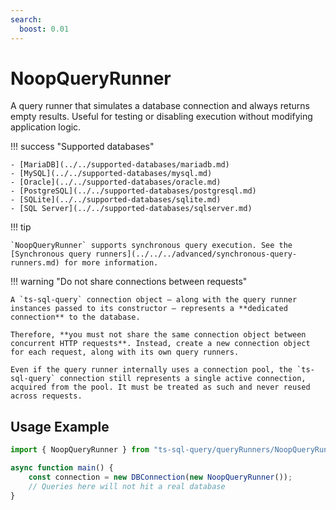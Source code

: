 ```yaml
---
search:
  boost: 0.01
---
```

# NoopQueryRunner

A query runner that simulates a database connection and always returns empty results. Useful for testing or disabling execution without modifying application logic.

!!! success "Supported databases"

    - [MariaDB](../../supported-databases/mariadb.md)
    - [MySQL](../../supported-databases/mysql.md)
    - [Oracle](../../supported-databases/oracle.md)
    - [PostgreSQL](../../supported-databases/postgresql.md)
    - [SQLite](../../supported-databases/sqlite.md)
    - [SQL Server](../../supported-databases/sqlserver.md)

!!! tip

    `NoopQueryRunner` supports synchronous query execution. See the [Synchronous query runners](../../../advanced/synchronous-query-runners.md) for more information.

!!! warning "Do not share connections between requests"

    A `ts-sql-query` connection object — along with the query runner instances passed to its constructor — represents a **dedicated connection** to the database.

    Therefore, **you must not share the same connection object between concurrent HTTP requests**. Instead, create a new connection object for each request, along with its own query runners.

    Even if the query runner internally uses a connection pool, the `ts-sql-query` connection still represents a single active connection, acquired from the pool. It must be treated as such and never reused across requests.

## Usage Example

```ts
import { NoopQueryRunner } from "ts-sql-query/queryRunners/NoopQueryRunner";

async function main() {
    const connection = new DBConnection(new NoopQueryRunner());
    // Queries here will not hit a real database
}
```
